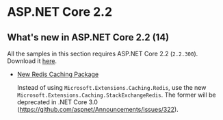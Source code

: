 # ASP.NET Core 2.2

## What's new in ASP.NET Core 2.2 (14)

  All the samples in this section requires ASP.NET Core 2.2 (`2.2.300`). Download it [here](https://www.microsoft.com/net/download/dotnet-core/2.2).

  * [New Redis Caching Package](new-redis-caching-package)

    Instead of using `Microsoft.Extensions.Caching.Redis`, use the new `Microsoft.Extensions.Caching.StackExchangeRedis`. The former will be deprecated in .NET Core 3.0 (https://github.com/aspnet/Announcements/issues/322). 
